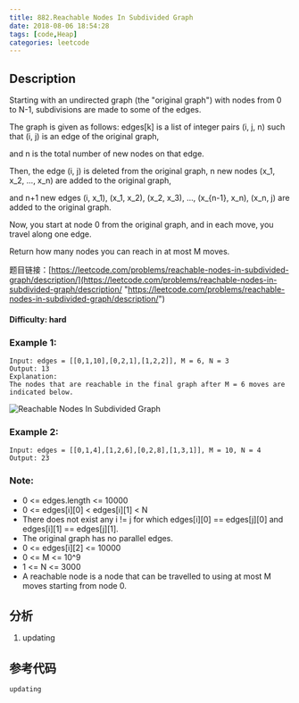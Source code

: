 ```yaml
---
title: 882.Reachable Nodes In Subdivided Graph
date: 2018-08-06 18:54:28
tags: [code,Heap]
categories: leetcode
---
```

## Description

Starting with an undirected graph (the "original graph") with nodes from 0 to N-1, subdivisions are made to some of the edges.

The graph is given as follows: edges[k] is a list of integer pairs (i, j, n) such that (i, j) is an edge of the original graph,

and n is the total number of new nodes on that edge. 

Then, the edge (i, j) is deleted from the original graph, n new nodes (x_1, x_2, ..., x_n) are added to the original graph,

and n+1 new edges (i, x_1), (x_1, x_2), (x_2, x_3), ..., (x_{n-1}, x_n), (x_n, j) are added to the original graph.

Now, you start at node 0 from the original graph, and in each move, you travel along one edge. 

Return how many nodes you can reach in at most M moves.

题目链接：[https://leetcode.com/problems/reachable-nodes-in-subdivided-graph/description/](https://leetcode.com/problems/reachable-nodes-in-subdivided-graph/description/ "https://leetcode.com/problems/reachable-nodes-in-subdivided-graph/description/")

#### Difficulty: hard

<!-- more -->

### Example 1:

	Input: edges = [[0,1,10],[0,2,1],[1,2,2]], M = 6, N = 3
	Output: 13
	Explanation: 
	The nodes that are reachable in the final graph after M = 6 moves are indicated below.

![Reachable Nodes In Subdivided Graph](https://s3-lc-upload.s3.amazonaws.com/uploads/2018/08/01/origfinal.png)


### Example 2:

	Input: edges = [[0,1,4],[1,2,6],[0,2,8],[1,3,1]], M = 10, N = 4
	Output: 23
	

### Note:

- 0 <= edges.length <= 10000
- 0 <= edges[i][0] < edges[i][1] < N
- There does not exist any i != j for which edges[i][0] == edges[j][0] and edges[i][1] == edges[j][1].
- The original graph has no parallel edges.
- 0 <= edges[i][2] <= 10000
- 0 <= M <= 10^9
- 1 <= N <= 3000
- A reachable node is a node that can be travelled to using at most M moves starting from node 0.

## 分析

1. updating

## 参考代码

	updating